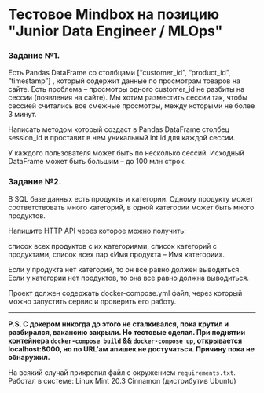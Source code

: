 # Тестовое Mindbox на позицию "Junior Data Engineer / MLOps"

### Задание №1.

Есть Pandas DataFrame со столбцами [“customer_id”, “product_id”, “timestamp”] , который содержит данные по просмотрам товаров на сайте. Есть проблема – просмотры одного customer_id не разбиты на сессии (появления на сайте). Мы хотим разместить сессии так, чтобы сессией считались все смежные просмотры, между которыми не более 3 минут.

Написать методом который создаст в Pandas DataFrame столбец session_id и проставит в нем уникальный int id для каждой сессии.

У каждого пользователя может быть по несколько сессий. Исходный DataFrame может быть большим – до 100 млн строк.


### Задание №2.

В SQL базе данных есть продукты и категории. Одному продукту может соответствовать много категорий, в одной категории может быть много продуктов.

Напишите HTTP API через которое можно получить:

список всех продуктов с их категориями,
список категорий с продуктами,
список всех пар «Имя продукта – Имя категории».

Если у продукта нет категорий, то он все равно должен выводиться. Если у категории нет продуктов, то она все равно должна выводиться.

Проект должен содержать docker-compose.yml файл, через который можно запустить сервис и проверить его работу.

---

**P.S. С докером никогда до этого не сталкивался, пока крутил и разбирался, вакансию закрыли. Но тестовые сделал. При поднятии контейнера `docker-compose build` && `docker-compose up`, открывается localhost:8000, но по URL'ам апишек не достучаться. Причину пока не обнаружил.**

На всякий случай прикрепил файл с окружением `requirements.txt`. Работал в системе: Linux Mint 20.3 Cinnamon (дистрибутив Ubuntu)
